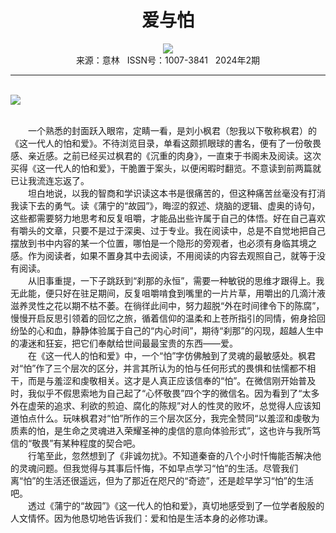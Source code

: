# <center>爱与怕</center>

<div align=center><img src="http://fslib.vip.qikan.cn/img.ashx?key=%d7%f7%d5%df%a3%ba%b9%a2%c2%f6"></div>

<center>来源：意林   ISSN号：1007-3841   2024年2期</center>

* * *

<br>![](http://img.resource.qikan.cn/markvip/qkimages/yili/yili202402/yili20240254-1-l.jpg)

  
<br>　　一个熟悉的封面跃入眼帘，定睛一看，是刘小枫君（恕我以下敬称枫君）的《这一代人的怕和爱》。不待浏览目录，单看这颇抓眼球的書名，便有了一份敬畏感、亲近感。之前已经买过枫君的《沉重的肉身》，一直束于书阁未及阅读。这次买得《这一代人的怕和爱》，干脆置于案头，以便闲暇时翻览。不意读到前两篇就已让我流连忘返了。  
　　坦白地说，以我的智商和学识读这本书是很痛苦的，但这种痛苦丝毫没有打消我读下去的勇气。读《蒲宁的“故园”》，晦涩的叙述、烧脑的逻辑、虚奥的诗句，这些都需要努力地思考和反复咀嚼，才能品出些许属于自己的体悟。好在自己喜欢有嚼头的文章，只要不是过于深奥、过于专业。我在阅读中，总是不自觉地把自己摆放到书中内容的某一个位置，哪怕是一个隐形的旁观者，也必须有身临其境之感。作为阅读者，如果不置身其中去阅读，不用阅读的内容去观照自己，就等于没有阅读。  
　　从旧事重提，一下子跳跃到“刹那的永恒”，需要一种敏锐的思维才跟得上。我无此能，便只好在驻足期间，反复咀嚼啃食到嘴里的一片片草，用嚼出的几滴汁液滋养灵性之花以期不枯不萎。在徜徉此间中，努力超脱“外在时间律令下的陈腐”，慢慢开启反思引领着的回忆之旅，循着信仰的温柔和上苍所指引的同情，俯身拾回纷坠的心和血，静静体验属于自己的“内心时间”，期待“刹那”的闪现，超越人生中的凄迷和狂妄，把它们奉献给世间最最宝贵的东西——爱。  
　　在《这一代人的怕和爱》中，一个“怕”字仿佛触到了灵魂的最敏感处。枫君对“怕”作了三个层次的区分，并言其所认为的怕与任何形式的畏惧和怯懦都不相干，而是与羞涩和虔敬相关。这才是人真正应该信奉的“怕”。在微信刚开始普及时，我似乎不假思索地为自己起了“心怀敬畏”四个字的微信名。因为看到了“太多外在虚荣的追求、利欲的煎迫、腐化的陈规”对人的性灵的败坏，总觉得人应该知道怕点什么。玩味枫君对“怕”所作的三个层次区分，我完全赞同“以羞涩和虔敬为质素的怕，是生命之灵魂进入荣耀圣神的虔信的意向体验形式”，这也许与我所笃信的“敬畏”有某种程度的契合吧。  
　　行笔至此，忽然想到了《非诚勿扰》。不知道秦奋的八个小时忏悔能否解决他的灵魂问题。但我觉得与其事后忏悔，不如早点学习“怕”的生活。尽管我们离“怕”的生活还很遥远，但为了那近在咫尺的“奇迹”，还是趁早学习“怕”的生活吧。  
　　透过《蒲宁的“故园”》《这一代人的怕和爱》，真切地感受到了一位学者殷殷的人文情怀。因为他恳切地告诉我们：爱和怕是生活本身的必修功课。
